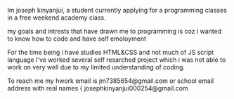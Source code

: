 Im joseph kinyanjui, a student currently applying for a programming classes in a free weekend academy class.
<!-->
my goals and intrests that have drawn me to programming is coz i wanted to know how to code and have self emoloyment
<!-->

For the time being  i have studies HTML&CSS  and not much of JS script language 
I've worked several self resarched project which i was not able to work on very well due to my limited understanding of coding.
<!-->
To reach me my hwork email is jm7385654@gmail.com or 
school email address with real names { josephkinyanjui000254@gmail.com






